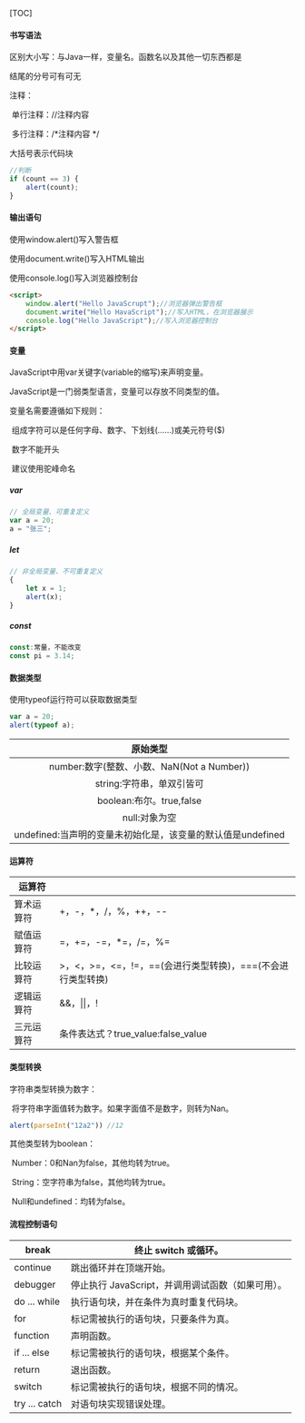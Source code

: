 [TOC]

#### 书写语法

区别大小写：与Java一样，变量名。函数名以及其他一切东西都是

结尾的分号可有可无

注释：

​	单行注释：//注释内容

​	多行注释：/*注释内容 */

大括号表示代码块

```javascript
//判断
if (count == 3) {
    alert(count);
}
```

#### 输出语句

使用window.alert()写入警告框

使用document.write()写入HTML输出

使用console.log()写入浏览器控制台

```html
<script>
    window.alert("Hello JavaScrupt");//浏览器弹出警告框
	document.write("Hello HavaScript");//写入HTML，在浏览器展示
	console.log("Hello JavaScript");//写入浏览器控制台
</script>
```

#### 变量

JavaScript中用var关键字(variable的缩写)来声明变量。

JavaScript是一门弱类型语言，变量可以存放不同类型的值。

变量名需要遵循如下规则：

​	组成字符可以是任何字母、数字、下划线(……)或美元符号($)

​	数字不能开头

​	建议使用驼峰命名

##### var

```javascript
// 全局变量、可重复定义
var a = 20;
a = "张三";
```

##### let

```javascript
// 非全局变量、不可重复定义
{
    let x = 1;
    alert(x);
}
```

##### const

```javascript
const:常量，不能改变
const pi = 3.14;
```

#### 数据类型

使用typeof运行符可以获取数据类型

```javascript
var a = 20;
alert(typeof a);
```



|                          原始类型                           |
| :---------------------------------------------------------: |
|         number:数字(整数、小数、NaN(Not a Number))          |
|                  string:字符串，单双引皆可                  |
|                  boolean:布尔。true,false                   |
|                        null:对象为空                        |
| undefined:当声明的变量未初始化是，该变量的默认值是undefined |

#### 运算符

| 运算符     |                                                             |
| ---------- | ----------------------------------------------------------- |
| 算术运算符 | +，-，*，/，%，++，--                                       |
| 赋值运算符 | =，+=，-=，*=，/=，%=                                       |
| 比较运算符 | >，<，>=，<=，!=，==(会进行类型转换)，===(不会进行类型转换) |
| 逻辑运算符 | &&，\|\|，!                                                 |
| 三元运算符 | 条件表达式？true_value:false_value                          |

#### 类型转换

字符串类型转换为数字：

​	将字符串字面值转为数字。如果字面值不是数字，则转为Nan。

```javascript
alert(parseInt("12a2")) //12 
```

其他类型转为boolean：

​	Number：0和Nan为false，其他均转为true。

​	String：空字符串为false，其他均转为true。

​	Null和undefined：均转为false。

#### 流程控制语句

| break         | 终止 switch 或循环。                              |
| ------------- | ------------------------------------------------- |
| continue      | 跳出循环并在顶端开始。                            |
| debugger      | 停止执行 JavaScript，并调用调试函数（如果可用）。 |
| do ... while  | 执行语句块，并在条件为真时重复代码块。            |
| for           | 标记需被执行的语句块，只要条件为真。              |
| function      | 声明函数。                                        |
| if ... else   | 标记需被执行的语句块，根据某个条件。              |
| return        | 退出函数。                                        |
| switch        | 标记需被执行的语句块，根据不同的情况。            |
| try ... catch | 对语句块实现错误处理。                            |

